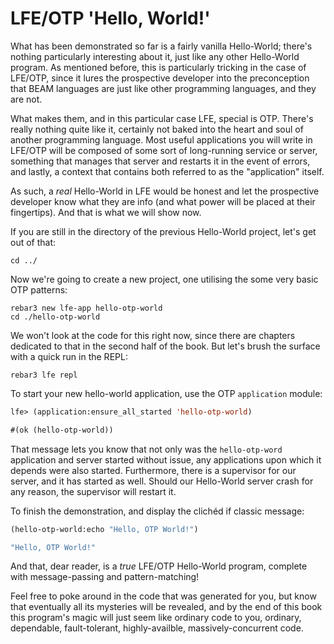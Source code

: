 # LFE/OTP 'Hello, World!'

What has been demonstrated so far is a fairly vanilla Hello-World; there's nothing particularly interesting about it, just like any other Hello-World program. As mentioned before, this is particularly tricking in the case of LFE/OTP, since it lures the prospective developer into the preconception that BEAM languages are just like other programming languages, and they are not.

What makes them, and in this particular case LFE, special is OTP. There's really nothing quite like it, certainly not baked into the heart and soul of another programming language. Most useful applications you will write in LFE/OTP will be composed of some sort of long-running service or server, something that manages that server and restarts it in the event of errors, and lastly, a context that contains both referred to as the "application" itself.

As such, a _real_ Hello-World in LFE would be honest and let the prospective developer know what they are info (and what power will be placed at their fingertips). And that is what we will show now.

If you are still in the directory of the previous Hello-World project, let's get out of that:

```shell
cd ../
```

Now we're going to create a new project, one utilising the some very basic OTP patterns:

```shell
rebar3 new lfe-app hello-otp-world
cd ./hello-otp-world
```

We won't look at the code for this right now, since there are chapters dedicated to that in the second half of the book. But let's brush the surface with a quick run in the REPL:

```shell
rebar3 lfe repl
```

To start your new hello-world application, use the OTP `application` module:

```lisp
lfe> (application:ensure_all_started 'hello-otp-world)
```
```lisp
#(ok (hello-otp-world))
```

That message lets you know that not only was the `hello-otp-word` application and server started without issue, any applications upon which it depends were also started. Furthermore, there is a supervisor for our server, and it has started as well. Should our Hello-World server crash for any reason, the supervisor will restart it.

To finish the demonstration, and display the clichéd if classic message:

```lisp
(hello-otp-world:echo "Hello, OTP World!")
```
```lisp
"Hello, OTP World!"
```

And that, dear reader, is a _true_ LFE/OTP Hello-World program, complete with message-passing and pattern-matching!

Feel free to poke around in the code that was generated for you, but know that eventually all its mysteries will be revealed, and by the end of this book this program's magic will just seem like ordinary code to you, ordinary, dependable, fault-tolerant, highly-availble, massively-concurrent code.
